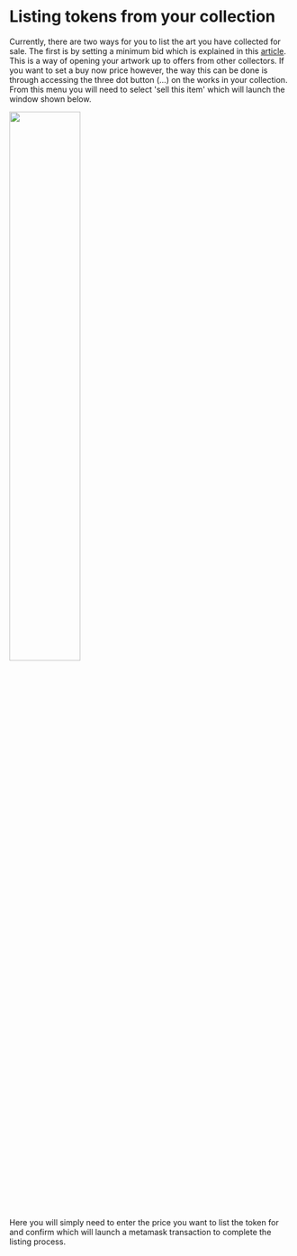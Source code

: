 # Listing tokens from your collection

Currently, there are two ways for you to list the art you have collected for sale. The first is by setting a minimum bid which is explained in this [article](/guide/setting-a-minimum-bid). This is a way of opening your artwork up to offers from other collectors. If you want to set a buy now price however, the way this can be done is through accessing the three dot button (...) on the works in your collection. From this menu you will need to select 'sell this item' which will launch the window shown below.

 <img src="https://storage.googleapis.com/public-blog-asset/doc-site/sell-this-item-modal.png" width="50%"> 

Here you will simply need to enter the price you want to list the token for and confirm which will launch a metamask transaction to complete the listing process.


